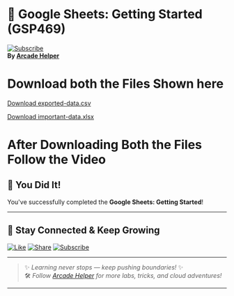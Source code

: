 
# 🚀 Google Sheets: Getting Started (GSP469)  
[![Subscribe](https://img.shields.io/badge/Subscribe-YouTube-red?style=for-the-badge&logo=youtube)](https://www.youtube.com/@ArcadeHelper1418)  
**By [Arcade Helper](https://www.youtube.com/@ArcadeHelper1418)**

# Download both the Files Shown here

[Download exported-data.csv](https://github.com/Arcade-helper/Solutions/blob/main/Google%20Sheets%20-%20Getting%20Started/exported-data.csv)

[Download important-data.xlsx](https://github.com/Arcade-helper/Solutions/blob/main/Google%20Sheets%20-%20Getting%20Started/important-data.xlsx)

# After Downloading Both the Files Follow the Video

## 🎉 You Did It!  
You've successfully completed the **Google Sheets: Getting Started**!

---

## 🌟 Stay Connected & Keep Growing

[![Like](https://img.shields.io/badge/Like-❤️-pink?style=for-the-badge)](https://www.youtube.com/@ArcadeHelper1418) 
[![Share](https://img.shields.io/badge/Share-🔁-blue?style=for-the-badge)](https://www.youtube.com/@ArcadeHelper1418) 
[![Subscribe](https://img.shields.io/badge/Subscribe-🔔-red?style=for-the-badge)](https://www.youtube.com/@ArcadeHelper1418)

---

> ✨ *Learning never stops — keep pushing boundaries!* ✨  
> 🛠️ *Follow [Arcade Helper](https://www.youtube.com/@ArcadeHelper1418) for more labs, tricks, and cloud adventures!*

---
